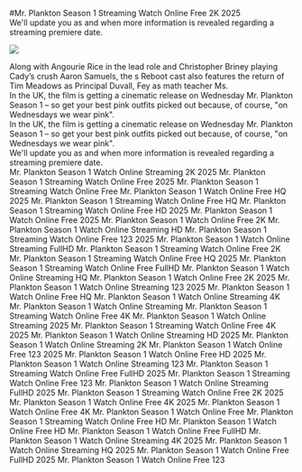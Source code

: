 #Mr. Plankton Season 1 Streaming Watch Online Free 2K 2025  
We'll update you as and when more information is revealed regarding a streaming premiere date.  
  
[![](https://i.imgur.com/qSNzIqt.png)](https://movie.rssnews.media/nPJRqLSK.php)  
  
Along with Angourie Rice in the lead role and Christopher Briney playing Cady’s crush Aaron Samuels, the s Reboot cast also features the return of Tim Meadows as Principal Duvall, Fey as math teacher Ms.  
In the UK, the film is getting a cinematic release on Wednesday Mr. Plankton Season 1 – so get your best pink outfits picked out because, of course, "on Wednesdays we wear pink".  
In the UK, the film is getting a cinematic release on Wednesday Mr. Plankton Season 1 – so get your best pink outfits picked out because, of course, "on Wednesdays we wear pink".  
We'll update you as and when more information is revealed regarding a streaming premiere date.  
Mr. Plankton Season 1 Watch Online Streaming 2K 2025
Mr. Plankton Season 1 Streaming Watch Online Free 2025
Mr. Plankton Season 1 Streaming Watch Online Free
Mr. Plankton Season 1 Watch Online Free HQ 2025
Mr. Plankton Season 1 Streaming Watch Online Free HQ
Mr. Plankton Season 1 Streaming Watch Online Free HD 2025
Mr. Plankton Season 1 Watch Online Free 2025
Mr. Plankton Season 1 Watch Online Free 2K
Mr. Plankton Season 1 Watch Online Streaming HD
Mr. Plankton Season 1 Streaming Watch Online Free 123 2025
Mr. Plankton Season 1 Watch Online Streaming FullHD
Mr. Plankton Season 1 Streaming Watch Online Free 2K
Mr. Plankton Season 1 Streaming Watch Online Free HQ 2025
Mr. Plankton Season 1 Streaming Watch Online Free FullHD
Mr. Plankton Season 1 Watch Online Streaming HQ
Mr. Plankton Season 1 Watch Online Free 2K 2025
Mr. Plankton Season 1 Watch Online Streaming 123 2025
Mr. Plankton Season 1 Watch Online Free HQ
Mr. Plankton Season 1 Watch Online Streaming 4K
Mr. Plankton Season 1 Watch Online Streaming
Mr. Plankton Season 1 Streaming Watch Online Free 4K
Mr. Plankton Season 1 Watch Online Streaming 2025
Mr. Plankton Season 1 Streaming Watch Online Free 4K 2025
Mr. Plankton Season 1 Watch Online Streaming HD 2025
Mr. Plankton Season 1 Watch Online Streaming 2K
Mr. Plankton Season 1 Watch Online Free 123 2025
Mr. Plankton Season 1 Watch Online Free HD 2025
Mr. Plankton Season 1 Watch Online Streaming 123
Mr. Plankton Season 1 Streaming Watch Online Free FullHD 2025
Mr. Plankton Season 1 Streaming Watch Online Free 123
Mr. Plankton Season 1 Watch Online Streaming FullHD 2025
Mr. Plankton Season 1 Streaming Watch Online Free 2K 2025
Mr. Plankton Season 1 Watch Online Free 4K 2025
Mr. Plankton Season 1 Watch Online Free 4K
Mr. Plankton Season 1 Watch Online Free
Mr. Plankton Season 1 Streaming Watch Online Free HD
Mr. Plankton Season 1 Watch Online Free HD
Mr. Plankton Season 1 Watch Online Free FullHD
Mr. Plankton Season 1 Watch Online Streaming 4K 2025
Mr. Plankton Season 1 Watch Online Streaming HQ 2025
Mr. Plankton Season 1 Watch Online Free FullHD 2025
Mr. Plankton Season 1 Watch Online Free 123